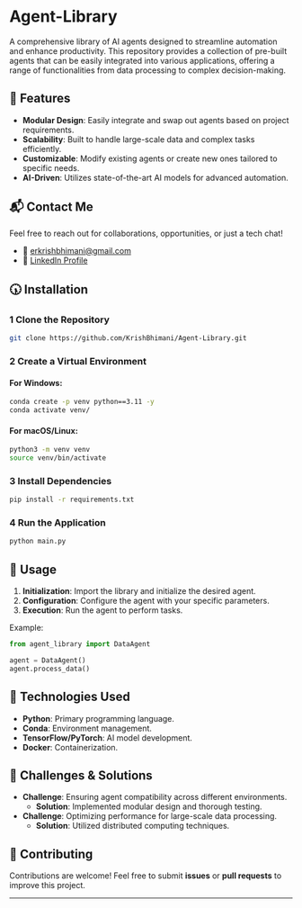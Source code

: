 # **Agent-Library**
A comprehensive library of AI agents designed to streamline automation and enhance productivity. This repository provides a collection of pre-built agents that can be easily integrated into various applications, offering a range of functionalities from data processing to complex decision-making.

## 🚀 Features

- **Modular Design**: Easily integrate and swap out agents based on project requirements.
- **Scalability**: Built to handle large-scale data and complex tasks efficiently.
- **Customizable**: Modify existing agents or create new ones tailored to specific needs.
- **AI-Driven**: Utilizes state-of-the-art AI models for advanced automation.

## 📬 Contact Me

Feel free to reach out for collaborations, opportunities, or just a tech chat!

- 📧 [erkrishbhimani@gmail.com](mailto:erkrishbhimani@gmail.com)  
- 🔗 [LinkedIn Profile](https://www.linkedin.com/in/krishbhimani/)

## 🕠️ Installation

### 1 Clone the Repository

```sh
git clone https://github.com/KrishBhimani/Agent-Library.git
```

### 2 Create a Virtual Environment

#### For Windows:
```sh
conda create -p venv python==3.11 -y
conda activate venv/
```

#### For macOS/Linux:
```sh
python3 -m venv venv
source venv/bin/activate
```

### 3 Install Dependencies

```sh
pip install -r requirements.txt
```

### 4 Run the Application

```sh
python main.py
```

## 📌 Usage

1. **Initialization**: Import the library and initialize the desired agent.
2. **Configuration**: Configure the agent with your specific parameters.
3. **Execution**: Run the agent to perform tasks.

Example:
```python
from agent_library import DataAgent

agent = DataAgent()
agent.process_data()
```

## 🔧 Technologies Used

- **Python**: Primary programming language.
- **Conda**: Environment management.
- **TensorFlow/PyTorch**: AI model development.
- **Docker**: Containerization.

## 🚀 Challenges & Solutions

- **Challenge**: Ensuring agent compatibility across different environments.
  - **Solution**: Implemented modular design and thorough testing.
- **Challenge**: Optimizing performance for large-scale data processing.
  - **Solution**: Utilized distributed computing techniques.

## 🤝 Contributing

Contributions are welcome! Feel free to submit **issues** or **pull requests** to improve this project.

---